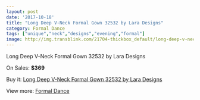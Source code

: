 ```yaml
---
layout: post
date: '2017-10-18'
title: "Long Deep V-Neck Formal Gown 32532 by Lara Designs"
category: Formal Dance
tags: ["unique","neck","designs","evening","formal"]
image: http://img.transblink.com/21704-thickbox_default/long-deep-v-neck-formal-gown-32532-by-lara-designs.jpg
---
```

Long Deep V-Neck Formal Gown 32532 by Lara Designs

On Sales: **$369**
<a href="https://www.transblink.com/en/formal-dance/6874-long-deep-v-neck-formal-gown-32532-by-lara-designs.html"><amp-img layout="responsive" width="600" height="600" src="//img.transblink.com/21704-thickbox_default/long-deep-v-neck-formal-gown-32532-by-lara-designs.jpg" alt="Long Deep V-Neck Formal Gown 32532 by Lara Designs 0" /></a>
<a href="https://www.transblink.com/en/formal-dance/6874-long-deep-v-neck-formal-gown-32532-by-lara-designs.html"><amp-img layout="responsive" width="600" height="600" src="//img.transblink.com/21706-thickbox_default/long-deep-v-neck-formal-gown-32532-by-lara-designs.jpg" alt="Long Deep V-Neck Formal Gown 32532 by Lara Designs 1" /></a>
<a href="https://www.transblink.com/en/formal-dance/6874-long-deep-v-neck-formal-gown-32532-by-lara-designs.html"><amp-img layout="responsive" width="600" height="600" src="//img.transblink.com/21705-thickbox_default/long-deep-v-neck-formal-gown-32532-by-lara-designs.jpg" alt="Long Deep V-Neck Formal Gown 32532 by Lara Designs 2" /></a>

Buy it: [Long Deep V-Neck Formal Gown 32532 by Lara Designs](https://www.transblink.com/en/formal-dance/6874-long-deep-v-neck-formal-gown-32532-by-lara-designs.html "Long Deep V-Neck Formal Gown 32532 by Lara Designs")

View more: [Formal Dance](https://www.transblink.com/en/6-formal-dance "Formal Dance")